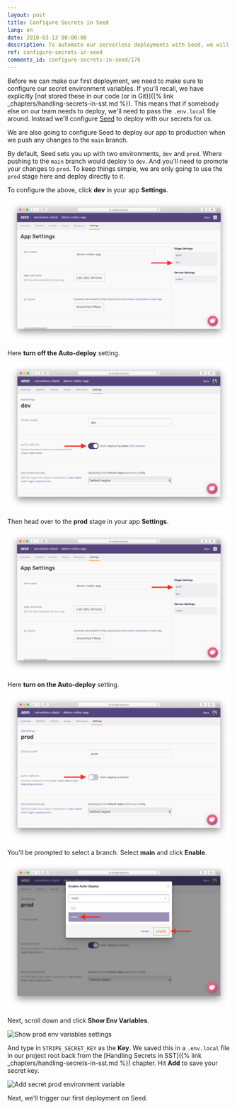 ```yaml
---
layout: post
title: Configure Secrets in Seed
lang: en
date: 2018-03-13 00:00:00
description: To automate our serverless deployments with Seed, we will need to set our secrets in the Seed console. Move the environment variables from your .env.local to the stage we are deploying to.
ref: configure-secrets-in-seed
comments_id: configure-secrets-in-seed/176
---
```


Before we can make our first deployment, we need to make sure to configure our secret environment variables. If you'll recall, we have explicitly [not stored these in our code (or in Git)]({% link _chapters/handling-secrets-in-sst.md %}). This means that if somebody else on our team needs to deploy, we'll need to pass the `.env.local` file around. Instead we'll configure [Seed](https://seed.run) to deploy with our secrets for us.

We are also going to configure Seed to deploy our app to production when we push any changes to the `main` branch.

By default, Seed sets you up with two environments, `dev` and `prod`. Where pushing to the `main` branch would deploy to `dev`. And you'll need to promote your changes to `prod`. To keep things simple, we are only going to use the `prod` stage here and deploy directly to it.

To configure the above, click **dev** in your app **Settings**.

![Select dev stage in Settings](/assets/part2/select-dev-stage-in-settings.png)

Here **turn off the Auto-deploy** setting.

![Turn off auto-deploy for dev](/assets/part2/turn-off-auto-deploy-for-dev.png)

Then head over to the **prod** stage in your app **Settings**.

![Select prod stage in Settings](/assets/part2/select-prod-stage-in-settings.png)

Here **turn on the Auto-deploy** setting. 

![Turn on auto-deploy for prod](/assets/part2/turn-on-auto-deploy-for-prod.png)

You'll be prompted to select a branch. Select **main** and click **Enable**.

![Select branch to auto-deploy to prod](/assets/part2/select-branch-to-auto-deploy-to-prod.png)

Next, scroll down and click **Show Env Variables**.

![Show prod env variables settings](/assets/part2/show-prod-env-variables-settings.png)

And type in `STRIPE_SECRET_KEY` as the **Key**. We saved this in a `.env.local` file in our project root back from the [Handling Secrets in SST]({% link _chapters/handling-secrets-in-sst.md %}) chapter. Hit **Add** to save your secret key.

![Add secret prod environment variable](/assets/part2/add-secret-prod-environment-variable.png)

Next, we'll trigger our first deployment on Seed.
